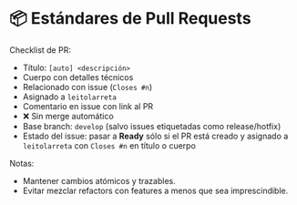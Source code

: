 # 📦 Estándares de Pull Requests

Checklist de PR:
- Título: `[auto] <descripción>`
- Cuerpo con detalles técnicos
- Relacionado con issue (`Closes #n`)
- Asignado a `leitolarreta`
- Comentario en issue con link al PR
- ❌ Sin merge automático
- Base branch: `develop` (salvo issues etiquetadas como release/hotfix)
- Estado del issue: pasar a **Ready** sólo si el PR está creado y asignado a
  `leitolarreta` con `Closes #n` en título o cuerpo

Notas:
- Mantener cambios atómicos y trazables.
- Evitar mezclar refactors con features a menos que sea imprescindible.

